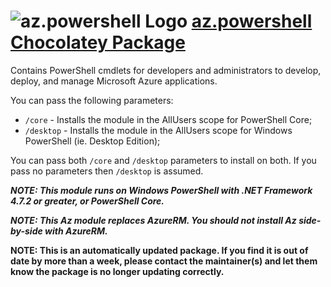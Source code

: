 # ![az.powershell Logo](https://rawcdn.githack.com/pauby/ChocoPackages/360dcf9f417f1f309f5439e6182fbb1727063b8d/icons/az.powershell.png "Microsoft Azure PowerShell") [az.powershell Chocolatey Package](https://chocolatey.org/packages/az.powershell)

Contains PowerShell cmdlets for developers and administrators to develop, deploy, and manage Microsoft Azure applications.

You can pass the following parameters:

* `/core`     - Installs the module in the AllUsers scope for PowerShell Core;
* `/desktop`  - Installs the module in the AllUsers scope for Windows PowerShell (ie. Desktop Edition);

You can pass both `/core` and `/desktop` parameters to install on both. If you pass no parameters then `/desktop` is assumed.

_**NOTE: This module runs on Windows PowerShell with .NET Framework 4.7.2 or greater, or PowerShell Core.**_

_**NOTE: This Az module replaces AzureRM. You should not install Az side-by-side with AzureRM.**_

**NOTE: This is an automatically updated package. If you find it is out of date by more than a week, please contact the maintainer(s) and let them know the package is no longer updating correctly.**
